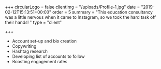 +++
circularLogo = false
clientImg = "/uploads/Profile-1.jpg"
date = "2019-02-12T15:13:51+00:00"
order = 5
summary = "This education consultancy was a little nervous when it came to Instagram, so we took the hard task off their hands! "
type = "client"

+++
* Account set-up and bio creation 
* Copywriting 
* Hashtag research 
* Developing list of accounts to follow
* Boosting engagement rates